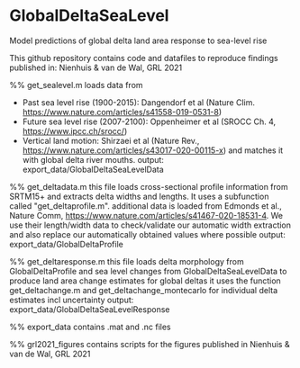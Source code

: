 # GlobalDeltaSeaLevel
Model predictions of global delta land area response to sea-level rise

This github repository contains code and datafiles to reproduce findings published in:
Nienhuis & van de Wal, GRL 2021

%% get_sealevel.m
loads data from 
- Past sea level rise (1900-2015): Dangendorf et al (Nature Clim. https://www.nature.com/articles/s41558-019-0531-8)
- Future sea level rise (2007-2100): Oppenheimer et al (SROCC Ch. 4, https://www.ipcc.ch/srocc/)
- Vertical land motion: Shirzaei et al (Nature Rev., https://www.nature.com/articles/s43017-020-00115-x)
and matches it with global delta river mouths. 
output: export_data/GlobalDeltaSeaLevelData

%% get_deltadata.m
this file loads cross-sectional profile information from SRTM15+ and extracts delta widths and lengths. It uses a subfunction called "get_deltaprofile.m".
additional data is loaded from Edmonds et al., Nature Comm, https://www.nature.com/articles/s41467-020-18531-4. We use their length/width data to check/validate our automatic width extraction and also replace our automatically obtained values where possible
output: export_data/GlobalDeltaProfile

%% get_deltaresponse.m
this file loads delta morphology from GlobalDeltaProfile and sea level changes from GlobalDeltaSeaLevelData to produce land area change estimates for global deltas
it uses the function get_deltachange.m and get_deltachange_montecarlo for individual delta estimates incl uncertainty
output: export_data/GlobalDeltaSeaLevelResponse

%% export_data
contains .mat and .nc files

%% grl2021_figures
contains scripts for the figures published in Nienhuis & van de Wal, GRL 2021
